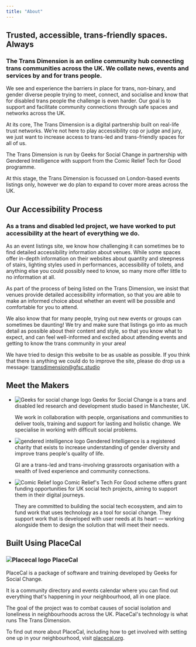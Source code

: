 ```yaml
---
title: "About"
---
```


## Trusted, accessible, trans-friendly spaces. Always

### The Trans Dimension is an online community hub connecting trans communities across the UK. We collate news, events and services by and for trans people.

We see and experience the barriers in place for trans, non-binary, and gender diverse people trying to meet, connect, and socialise and know that for disabled trans people the challenge is even harder. Our goal is to support and facilitate community connections through safe spaces and networks across the UK.

At its core, The Trans Dimension is a digital partnership built on real-life trust networks. We’re not here to play accessibility cop or judge and jury, we just want to increase access to trans-led and trans-friendly spaces for all of us.

The Trans Dimension is run by Geeks for Social Change in partnership with Gendered Intelligence with support from the Comic Relief Tech for Good programme.

At this stage, the Trans Dimension is focussed on London-based events listings only, however we do plan to expand to cover more areas across the UK.

## Our Accessibility Process

### As a trans and disabled led project, we have worked to put accessibility at the heart of everything we do.

As an event listings site, we know how challenging it can sometimes be to find detailed accessibility information about venues. While some spaces offer in-depth information on their websites about quantity and steepness of stairs, lighting styles used in performances, accessibility of toilets, and anything else you could possibly need to know, so many more offer little to no information at all.

As part of the process of being listed on the Trans Dimension, we insist that venues provide detailed accessibility information, so that you are able to make an informed choice about whether an event will be possible and comfortable for you to attend.

We also know that for many people, trying out new events or groups can sometimes be daunting! We try and make sure that listings go into as much detail as possible about their content and style, so that you know what to expect, and can feel well-informed and excited about attending events and getting to know the trans community in your area!

We have tried to design this website to be as usable as possible. If you think that there is anything we could do to improve the site, please do drop us a message: transdimension@gfsc.studio


## Meet the Makers

* ![Geeks for social change logo](/images/gfsclogo.svg) Geeks for Social Change is a trans and disabled led research and development studio based in Manchester, UK.

    We work in collaboration with people, organisations and communities to deliver tools, training and support for lasting and holistic change. We specialise in working with difficult social problems.

* ![gendered intelligence logo](/images/gilogo.svg) Gendered Intelligence is a registered charity that exists to increase understanding of gender diversity and improve trans people's quality of life.

     GI are a trans-led and trans-involving grassroots organisation with a wealth of lived experience and community connections.

* ![Comic Relief logo](/images/comicrelieflogo.svg) Comic Relief's Tech For Good scheme offers grant funding opportunities for UK social tech projects, aiming to support them in their digital journeys.

    They are committed to building the social tech ecosystem, and aim to fund work that uses technology as a tool for social change. They support work that is developed with user needs at its heart — working alongside them to design the solution that will meet their needs.

## Built Using PlaceCal

### ![Placecal logo](/images/placecallogo.svg) PlaceCal

PlaceCal is a package of software and training developed by Geeks for Social Change.

It is a community directory and events calendar where you can find out everything that's happening in your neighbourhood, all in one place.

The goal of the project was to combat causes of social isolation and loneliness in neighbourhoods across the UK. PlaceCal's technology is what runs The Trans Dimension.

To find out more about PlaceCal, including how to get involved with setting one up in your neighbourhood, visit [placecal.org](https://placecal.org).
